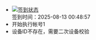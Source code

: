 - [![签到状态](https://github.com/li5bo5/Cloud189-Actions/actions/workflows/main.yml/badge.svg?branch=main)](https://github.com/li5bo5/Cloud189-Actions/actions/workflows/main.yml) <br> 签到时间：2025-08-13 00:48:57
- 开始执行帐号1
- 设备ID不存在，需要二次设备校验
